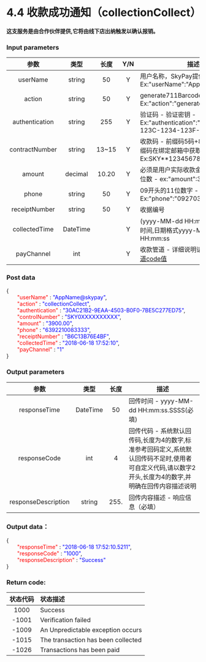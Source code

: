 # 4.4 收款成功通知（collectionCollect）
#### 这支服务是由合作伙伴提供,它将由线下店出纳触发以确认报销。

### Input parameters
| 参数                        |    类型     | 长度   |Y/N |描述|
| :-------------------------: | :-----------: |:-----:|:----:|--------------------------------|   
|userName|string|50|Y|用户名称，SkyPay提供 - Ex:"userName":"AppName@skypay"|
|action|string|50|Y|generate711Barcode(固定参数值) - Ex:"action":"generate711Barcode"|
|authentication|string |255|Y|验证码 - 验证密钥 - Ex:"authentication":"E1234567-123C-1234-123F-A12345670"|
|contractNumber |string|13~15|Y|收款码 - 前缀码5码+8~10个数字（前缀码在绑定邮箱中获取） - Ex:SKY**12345678|
|amount|decimal|10.20|Y|必须是用户实际收款金额,小数点最高二位数 -  ex:"amount":3400.00|
|phone|string|50|Y|09开头的11位数字 - Ex:"phone":"09270348095"|
|receiptNumber  |string|50|Y|  收据编号|
|collectedTime|DateTime| |Y|(yyyy-MM-dd HH:mm:ss) -  - 收款时间,日期格式yyyy-MM-dd HH:mm:ss|
|payChannel|int||Y|收款管道 - 详细说明请参考第10章[渠道code值](/src/Paymentpipeline/Paymentpipeline1.md)|

### Post data


{<br>
    <font color=red>&ensp;&ensp;&ensp;&ensp;"userName"</font> : <font color=blue>"AppName@skypay"</font>,<br>
    <font color=red>&ensp;&ensp;&ensp;&ensp;"action"</font> : <font color=blue>"collectionCollect"</font>,<br>
    <font color=red>&ensp;&ensp;&ensp;&ensp;"authentication"</font> : <font color=blue>"30AC21B2-9EAA-4503-B0F0-7BE5C277ED75"</font>,<br>
    <font color=red>&ensp;&ensp;&ensp;&ensp;"controlNumber"</font> : <font color=blue>"SKY0XXXXXXXXXX"</font>,<br>
    <font color=red>&ensp;&ensp;&ensp;&ensp;"amount"</font> : <font color=blue>"3900.00"</font>,<br>
    <font color=red>&ensp;&ensp;&ensp;&ensp;"phone"</font> : <font color=blue>"6392210083333"</font>,<br>
    <font color=red>&ensp;&ensp;&ensp;&ensp;"receiptNumber"</font> : <font color=blue>"B6C13B76E4BF"</font>,<br>
    <font color=red>&ensp;&ensp;&ensp;&ensp;"collectedTime"</font> : <font color=blue>"2018-06-18 17:52:10"</font>,<br>
    <font color=red>&ensp;&ensp;&ensp;&ensp;"payChannel"</font> : <font color=blue>"1"</font><br>
}


### Output parameters
| 参数                        |    类型     | 长度    |描述|
| :-------------------------: | :-----------: |:-----:|--------------------------------|   
|responseTime|DateTime|50|回传时间 - yyyy-MM-dd HH:mm:ss.SSSS(必填)|
|responseCode |int|4|回传代码 - 系统默认回传码,长度为4的数字,标准参考回码定义,系统默认回传码不足时,使用者可自定义代码,请以数字2开头,长度为4的数字,并明确在回传内容描述说明|
|responseDescription |string|255.|回传内容描述 - 响应信息（必填）|

### Output data：


{<br>
  <font color=red>&ensp;&ensp;&ensp;&ensp;"responseTime"</font> : <font color=blue>"2018-06-18 17:52:10.5211"</font>,<br>
  <font color=red>&ensp;&ensp;&ensp;&ensp;"responseCode"</font> : <font color=blue>"1000"</font>,<br>
  <font color=red>&ensp;&ensp;&ensp;&ensp;"responseDescription"</font> : <font color=blue>"Success"</font><br>
}


### Return code:

| 状态代码                        |   状态描述    | 
| :-------------------------: | :----------- |
|1000 |Success|
|-1001|Verification  failed|
|-1009|An Unpredictable exception occurs|
|-1015|The transaction has been collected|
|-1026|Transactions has been paid|








